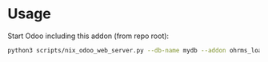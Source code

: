 # Usage

Start Odoo including this addon (from repo root):

```bash
python3 scripts/nix_odoo_web_server.py --db-name mydb --addon ohrms_loan
```
